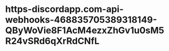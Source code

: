 # https-discordapp.com-api-webhooks-468835705389318149-QByWoVie8F1AcM4ezxZhGv1u0sM5R24vSRd6qXrRdCNfL
